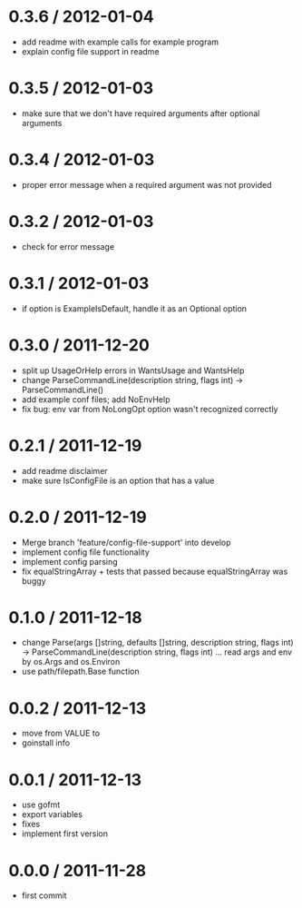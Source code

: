 
0.3.6 / 2012-01-04
==================

  * add readme with example calls for example program
  * explain config file support in readme

0.3.5 / 2012-01-03
==================

  * make sure that we don't have required arguments after optional arguments

0.3.4 / 2012-01-03
==================

  * proper error message when a required argument was not provided

0.3.2 / 2012-01-03
==================

  * check for error message

0.3.1 / 2012-01-03
==================

  * if option is ExampleIsDefault, handle it as an Optional option

0.3.0 / 2011-12-20
==================

  * split up UsageOrHelp errors in WantsUsage and WantsHelp
  * change ParseCommandLine(description string, flags int) -> ParseCommandLine()
  * add example conf files; add NoEnvHelp
  * fix bug: env var from NoLongOpt option wasn't recognized correctly

0.2.1 / 2011-12-19
==================

  * add readme disclaimer
  * make sure IsConfigFile is an option that has a value

0.2.0 / 2011-12-19
==================

  * Merge branch 'feature/config-file-support' into develop
  * implement config file functionality
  * implement config parsing
  * fix equalStringArray + tests that passed because equalStringArray was buggy

0.1.0 / 2011-12-18
==================

  * change Parse(args []string, defaults []string, description string, flags int) -> ParseCommandLine(description string, flags int) ... read args and env by os.Args and os.Environ
  * use path/filepath.Base function

0.0.2 / 2011-12-13
==================

  * move from VALUE to <value>
  * goinstall info

0.0.1 / 2011-12-13
==================

  * use gofmt
  * export variables
  * fixes
  * implement first version

0.0.0 / 2011-11-28
==================

  * first commit
